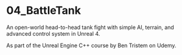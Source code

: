 # 04_BattleTank
An open-world head-to-head tank fight with simple AI, terrain, and advanced control system in Unreal 4.

As part of the Unreal Engine C++ course by Ben Tristem on Udemy.
